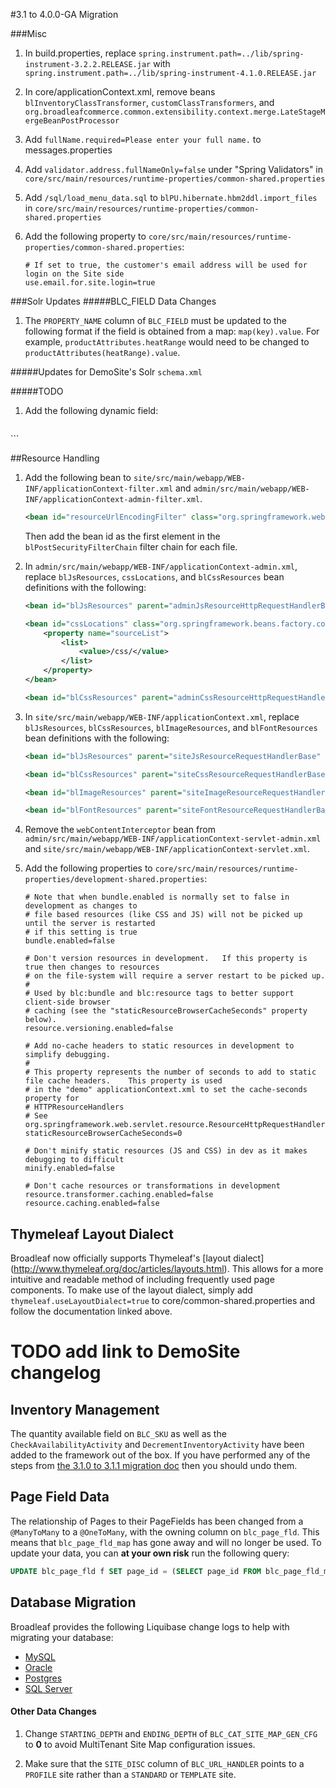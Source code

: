 #3.1 to 4.0.0-GA Migration
  
###Misc
1. In build.properties, replace
  `spring.instrument.path=../lib/spring-instrument-3.2.2.RELEASE.jar`
  with
  `spring.instrument.path=../lib/spring-instrument-4.1.0.RELEASE.jar`
1. In core/applicationContext.xml, remove beans `blInventoryClassTransformer`, `customClassTransformers`, and `org.broadleafcommerce.common.extensibility.context.merge.LateStageMergeBeanPostProcessor`
1. Add `fullName.required=Please enter your full name.` to messages.properties
1. Add `validator.address.fullNameOnly=false` under "Spring Validators" in `core/src/main/resources/runtime-properties/common-shared.properties`
1. Add `/sql/load_menu_data.sql` to `blPU.hibernate.hbm2ddl.import_files` in `core/src/main/resources/runtime-properties/common-shared.properties`
1. Add the following property to `core/src/main/resources/runtime-properties/common-shared.properties`:

    ```
    # If set to true, the customer's email address will be used for login on the Site side
    use.email.for.site.login=true
    ```

###Solr Updates
#####BLC_FIELD Data Changes
1. The `PROPERTY_NAME` column of `BLC_FIELD` must be updated to the following format if the field is obtained from a map: `map(key).value`.
For example, `productAttributes.heatRange` would need to be changed to `productAttributes(heatRange).value`.

#####Updates for DemoSite's Solr `schema.xml`

#####TODO
 
1.  Add the following dynamic field:

    ```xml
   <dynamicField name="*_searchable" type="text_general" indexed="true" stored="false" />
    ```
    
##Resource Handling
1.  Add the following bean to `site/src/main/webapp/WEB-INF/applicationContext-filter.xml` and `admin/src/main/webapp/WEB-INF/applicationContext-admin-filter.xml`. 

    ```xml
    <bean id="resourceUrlEncodingFilter" class="org.springframework.web.servlet.resource.ResourceUrlEncodingFilter"/>
    ```
    Then add the bean id as the first element in the `blPostSecurityFilterChain` filter chain for each file.
    
1.  In `admin/src/main/webapp/WEB-INF/applicationContext-admin.xml`, replace `blJsResources`, `cssLocations`, and `blCssResources` bean definitions with the following:

    ```xml
    <bean id="blJsResources" parent="adminJsResourceHttpRequestHandlerBase" />
    
    <bean id="cssLocations" class="org.springframework.beans.factory.config.ListFactoryBean">
        <property name="sourceList">
            <list>
                <value>/css/</value>
            </list>
        </property>
    </bean>   
    
    <bean id="blCssResources" parent="adminCssResourceHttpRequestHandlerBase" />
    ```
    
1.  In `site/src/main/webapp/WEB-INF/applicationContext.xml`, replace `blJsResources`, `blCssResources`, `blImageResources`, and `blFontResources` bean definitions with the following:

    ```xml
    <bean id="blJsResources" parent="siteJsResourceRequestHandlerBase" />
    
    <bean id="blCssResources" parent="siteCssResourceRequestHandlerBase" />
    
    <bean id="blImageResources" parent="siteImageResourceRequestHandlerBase" />
    
    <bean id="blFontResources" parent="siteFontResourceRequestHandlerBase" />
    ```
    
1.  Remove the `webContentInterceptor` bean from `admin/src/main/webapp/WEB-INF/applicationContext-servlet-admin.xml` and `site/src/main/webapp/WEB-INF/applicationContext-servlet.xml`.

1. Add the following properties to `core/src/main/resources/runtime-properties/development-shared.properties`:

    ```
    # Note that when bundle.enabled is normally set to false in development as changes to 
    # file based resources (like CSS and JS) will not be picked up until the server is restarted 
    # if this setting is true   
    bundle.enabled=false

    # Don't version resources in development.   If this property is true then changes to resources
    # on the file-system will require a server restart to be picked up.
    # 
    # Used by blc:bundle and blc:resource tags to better support client-side browser
    # caching (see the "staticResourceBrowserCacheSeconds" property below). 
    resource.versioning.enabled=false

    # Add no-cache headers to static resources in development to simplify debugging.
    #
    # This property represents the number of seconds to add to static file cache headers.    This property is used
    # in the "demo" applicationContext.xml to set the cache-seconds property for 
    # HTTPResourceHandlers    
    # See org.springframework.web.servlet.resource.ResourceHttpRequestHandler
    staticResourceBrowserCacheSeconds=0

    # Don't minify static resources (JS and CSS) in dev as it makes debugging to difficult
    minify.enabled=false

    # Don't cache resources or transformations in development
    resource.transformer.caching.enabled=false
    resource.caching.enabled=false
    ```


## Thymeleaf Layout Dialect
  Broadleaf now officially supports Thymeleaf's [layout dialect] (http://www.thymeleaf.org/doc/articles/layouts.html). This allows for a more intuitive and readable method of including frequently used page components. To make use of the layout dialect, simply add ```thymeleaf.useLayoutDialect=true``` to core/common-shared.properties and follow the documentation linked above.
  
# TODO add link to DemoSite changelog
  
## Inventory Management
  The quantity available field on `BLC_SKU` as well as the `CheckAvailabilityActivity` and `DecrementInventoryActivity` have been added to the framework out of the box. If you have performed any of the steps from [the 3.1.0 to 3.1.1 migration doc](http://docs.broadleafcommerce.org/core/3.1/migration-notes/3.1.0-to-3.1.1-migration) then you should undo them.

## Page Field Data
The relationship of Pages to their PageFields has been changed from a `@ManyToMany` to a `@OneToMany`, with the owning column on `blc_page_fld`. This means that `blc_page_fld_map` has gone away and will no longer be used. To update your data, you can **at your own risk** run the following query:

  ```sql
  UPDATE blc_page_fld f SET page_id = (SELECT page_id FROM blc_page_fld_map m WHERE m.page_fld_id = f.page_fld_id)
  ```

## Database Migration
Broadleaf provides the following Liquibase change logs to help with migrating your database:

  - [MySQL](https://github.com/BroadleafCommerce/docs/blob/4.0/Migration-Notes/databasemigrationMySql.xml)
  - [Oracle](https://github.com/BroadleafCommerce/docs/blob/4.0/Migration-Notes/databasemigrationOracle.xml)
  - [Postgres](https://github.com/BroadleafCommerce/docs/blob/4.0/Migration-Notes/databasemigrationPostgres.xml)
  - [SQL Server](https://github.com/BroadleafCommerce/docs/blob/4.0/Migration-Notes/databasemigrationSqlServer.xml)

#### Other Data Changes
1.  Change `STARTING_DEPTH` and `ENDING_DEPTH` of `BLC_CAT_SITE_MAP_GEN_CFG` to **0** to avoid MultiTenant Site Map configuration issues.

1.  Make sure that the `SITE_DISC` column of `BLC_URL_HANDLER` points to a `PROFILE` site rather than a `STANDARD` or `TEMPLATE` site.
